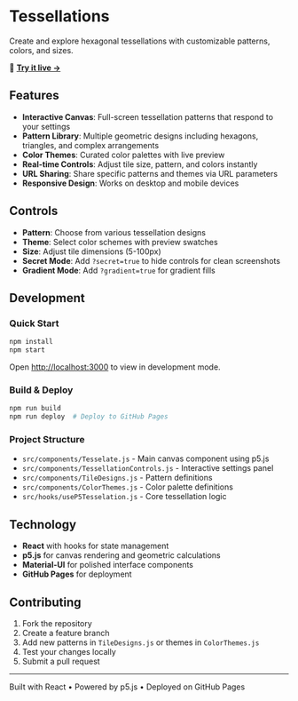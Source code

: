 # Tessellations

Create and explore hexagonal tessellations with customizable patterns, colors, and sizes.

🎨 **[Try it live →](https://gethyper.github.io/tesselate/)**

## Features

- **Interactive Canvas**: Full-screen tessellation patterns that respond to your settings
- **Pattern Library**: Multiple geometric designs including hexagons, triangles, and complex arrangements
- **Color Themes**: Curated color palettes with live preview
- **Real-time Controls**: Adjust tile size, pattern, and colors instantly
- **URL Sharing**: Share specific patterns and themes via URL parameters
- **Responsive Design**: Works on desktop and mobile devices

## Controls

- **Pattern**: Choose from various tessellation designs
- **Theme**: Select color schemes with preview swatches
- **Size**: Adjust tile dimensions (5-100px)
- **Secret Mode**: Add `?secret=true` to hide controls for clean screenshots
- **Gradient Mode**: Add `?gradient=true` for gradient fills

## Development

### Quick Start

```bash
npm install
npm start
```

Open [http://localhost:3000](http://localhost:3000) to view in development mode.

### Build & Deploy

```bash
npm run build
npm run deploy  # Deploy to GitHub Pages
```

### Project Structure

- `src/components/Tesselate.js` - Main canvas component using p5.js
- `src/components/TessellationControls.js` - Interactive settings panel
- `src/components/TileDesigns.js` - Pattern definitions
- `src/components/ColorThemes.js` - Color palette definitions
- `src/hooks/useP5Tesselation.js` - Core tessellation logic

## Technology

- **React** with hooks for state management
- **p5.js** for canvas rendering and geometric calculations
- **Material-UI** for polished interface components
- **GitHub Pages** for deployment

## Contributing

1. Fork the repository
2. Create a feature branch
3. Add new patterns in `TileDesigns.js` or themes in `ColorThemes.js`
4. Test your changes locally
5. Submit a pull request

---

Built with React • Powered by p5.js • Deployed on GitHub Pages
